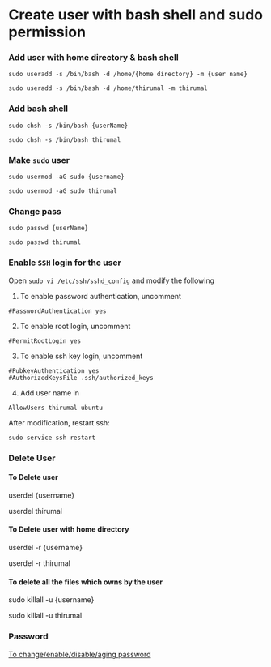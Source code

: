 # Create user with bash shell and sudo permission

### Add user with home directory & bash shell

    sudo useradd -s /bin/bash -d /home/{home directory} -m {user name}

    sudo useradd -s /bin/bash -d /home/thirumal -m thirumal

### Add bash shell

    sudo chsh -s /bin/bash {userName}

    sudo chsh -s /bin/bash thirumal

### Make `sudo` user

    sudo usermod -aG sudo {username}

    sudo usermod -aG sudo thirumal

### Change pass

    sudo passwd {userName}

    sudo passwd thirumal

### Enable `SSH` login for the user

  Open `sudo vi /etc/ssh/sshd_config` and modify the following

  1. To enable password authentication, uncomment

    #PasswordAuthentication yes

  2. To enable root login, uncomment

    #PermitRootLogin yes

  3. To enable ssh key login, uncomment

    #PubkeyAuthentication yes
    #AuthorizedKeysFile .ssh/authorized_keys

  4. Add user name in 

    AllowUsers thirumal ubuntu

  After modification, restart ssh:

    sudo service ssh restart


### Delete User

#### To Delete user

  userdel {username}

  userdel thirumal

#### To Delete user with home directory

  userdel -r {username}

  userdel -r thirumal

#### To delete all the files which owns by the user

  sudo killall -u {username}

  sudo killall -u thirumal

### Password

[To change/enable/disable/aging password](./passwd.md)


